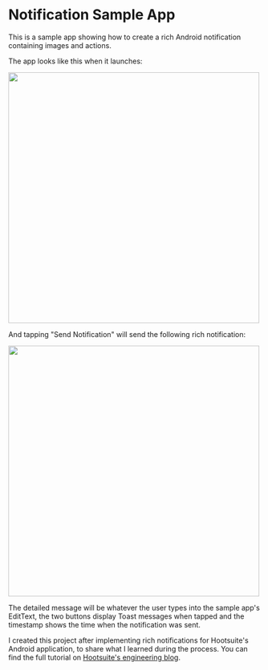 # Notification Sample App

This is a sample app showing how to create a rich Android notification containing images and actions. 

The app looks like this when it launches:

<img src="http://i.imgur.com/H082L5g.png" width="500">

And tapping "Send Notification" will send the following rich notification:

<img src="http://i.imgur.com/DSbWNLz.png" width="500">

The detailed message will be whatever the user types into the sample app's EditText, the two buttons display Toast messages when tapped and the timestamp shows the time when the notification was sent.

I created this project after implementing rich notifications for Hootsuite's Android application, to share what I learned during the process. You can find the full tutorial on [Hootsuite's engineering blog](http://code.hootsuite.com/custom-notifications-for-android/).
